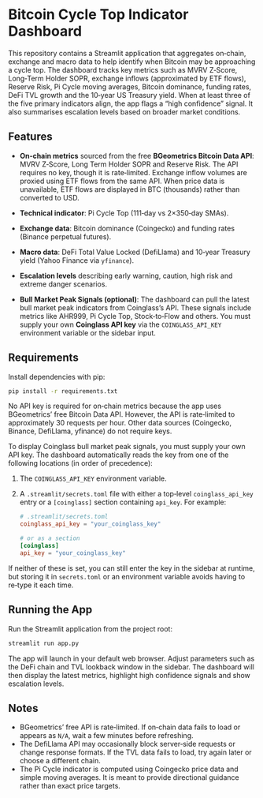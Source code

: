 # Bitcoin Cycle Top Indicator Dashboard

This repository contains a Streamlit application that aggregates
on‑chain, exchange and macro data to help identify when Bitcoin may
be approaching a cycle top.  The dashboard tracks key metrics such as
MVRV Z‑Score, Long‑Term Holder SOPR, exchange inflows (approximated
by ETF flows), Reserve Risk, Pi Cycle moving averages, Bitcoin
dominance, funding rates, DeFi TVL growth and the 10‑year US Treasury
yield.  When at least three of the five primary indicators align, the
app flags a “high confidence” signal.  It also summarises escalation
levels based on broader market conditions.

## Features

* **On‑chain metrics** sourced from the free **BGeometrics Bitcoin Data
  API**: MVRV Z‑Score, Long Term Holder SOPR and Reserve Risk.  The
  API requires no key, though it is rate‑limited.  Exchange inflow
  volumes are proxied using ETF flows from the same API.  When price
  data is unavailable, ETF flows are displayed in BTC (thousands)
  rather than converted to USD.
* **Technical indicator**: Pi Cycle Top (111‑day vs 2×350‑day SMAs).
* **Exchange data**: Bitcoin dominance (Coingecko) and funding
  rates (Binance perpetual futures).
* **Macro data**: DeFi Total Value Locked (DefiLlama) and 10‑year
  Treasury yield (Yahoo Finance via `yfinance`).
* **Escalation levels** describing early warning, caution, high risk
  and extreme danger scenarios.

* **Bull Market Peak Signals (optional)**: The dashboard can pull the
  latest bull market peak indicators from Coinglass’s API.  These
  signals include metrics like AHR999, Pi Cycle Top, Stock‑to‑Flow and
  others.  You must supply your own **Coinglass API key** via the
  `COINGLASS_API_KEY` environment variable or the sidebar input.

## Requirements

Install dependencies with pip:

```bash
pip install -r requirements.txt
```

No API key is required for on‑chain metrics because the app uses
BGeometrics’ free Bitcoin Data API.  However, the API is rate‑limited
to approximately 30 requests per hour.  Other data sources (Coingecko,
Binance, DefiLlama, yfinance) do not require keys.

To display Coinglass bull market peak signals, you must supply your
own API key.  The dashboard automatically reads the key from one of
the following locations (in order of precedence):

1. The `COINGLASS_API_KEY` environment variable.
2. A `.streamlit/secrets.toml` file with either a top‑level
   `coinglass_api_key` entry or a `[coinglass]` section containing
   `api_key`.  For example:

   ```toml
   # .streamlit/secrets.toml
   coinglass_api_key = "your_coinglass_key"

   # or as a section
   [coinglass]
   api_key = "your_coinglass_key"
   ```

If neither of these is set, you can still enter the key in the
sidebar at runtime, but storing it in `secrets.toml` or an environment
variable avoids having to re‑type it each time.

## Running the App

Run the Streamlit application from the project root:

```bash
streamlit run app.py
```

The app will launch in your default web browser.  Adjust parameters
such as the DeFi chain and TVL lookback window in the sidebar.  The
dashboard will then display the latest metrics, highlight high
confidence signals and show escalation levels.

## Notes

* BGeometrics’ free API is rate‑limited.  If on‑chain data fails to
  load or appears as `N/A`, wait a few minutes before refreshing.
* The DefiLlama API may occasionally block server‑side requests or
  change response formats.  If the TVL data fails to load, try again
  later or choose a different chain.
* The Pi Cycle indicator is computed using Coingecko price data and
  simple moving averages.  It is meant to provide directional
  guidance rather than exact price targets.
